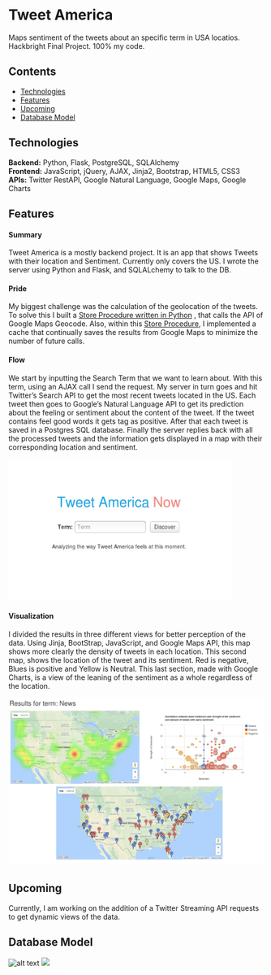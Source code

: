 # Tweet America
Maps sentiment of the tweets about an specific term in USA locatios.
Hackbright Final Project. 100% my code.

## Contents
* [Technologies](#technologies)
* [Features](#features)
* [Upcoming](#upcoming)
* [Database Model](#database-model)

## <a name="technologies"></a>Technologies
<b>Backend:</b> Python, Flask, PostgreSQL, SQLAlchemy<br/>
<b>Frontend:</b> JavaScript, jQuery, AJAX, Jinja2, Bootstrap, HTML5, CSS3<br/>
<b>APIs:</b> Twitter RestAPI, Google Natural Language, Google Maps, Google Charts<br/>

## <a name="features"></a>Features
#### Summary
  Tweet America is a mostly backend project. It is an app that shows Tweets with their location and Sentiment. Currently only covers the US. I wrote the server using Python and Flask, and SQLALchemy to talk to the DB. 

#### Pride
   My biggest challenge was the calculation of the geolocation of the tweets. To solve this I built a <a href="https://github.com/arivera007/HB-Solo-Final-Project/blob/master/static/db_setup.sql">Store Procedure written in Python</a> , that calls the API of Google Maps Geocode. Also, within this <a href="https://github.com/arivera007/HB-Solo-Final-Project/blob/master/static/db_setup.sql">Store Procedure</a>, I implemented a cache that continually saves the results from Google Maps to minimize the number of future calls.

#### Flow
  We start by inputting the Search Term that we want to learn about. With this term, using an AJAX call I send the request. My server in turn goes and hit Twitter’s Search API  to get the most recent tweets located in the US. 
Each tweet then goes to Google’s Natural Language API to get its prediction about the feeling or sentiment about the content of the tweet. If the tweet contains feel good words it gets tag as positive.  After that each tweet is saved in a Postgres SQL database. 
Finally the server replies back with all the processed tweets and the  information gets displayed in a map with their corresponding location and sentiment.

<img src="static/login-screen.png"/>

#### Visualization
  I divided the results in three different views for better perception of the data. Using Jinja, BootStrap, JavaScript, and Google Maps API, this map shows more clearly the density of tweets in each location. This second map, shows the location of the tweet and its sentiment. Red is negative, Blues is positive and Yellow is Neutral. 
This last section, made with Google Charts, is a view of the leaning of the sentiment as a whole regardless of the location.
	
<img src="static/results-screen.png"/>
   
## <a name="upcoming"></a>Upcoming
Currently, I am working on the addition of a Twitter Streaming API requests to get dynamic views of the data.


## <a name="database-model"></a>Database Model
![alt text](screenshots/database.png "database model")
<img src="maps.png"/>


